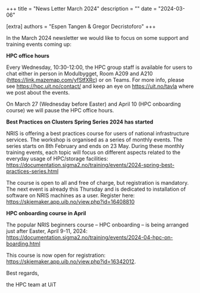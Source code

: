+++
title = "News Letter March 2024"
description = ""
date = "2024-03-06"

[extra] 
authors = "Espen Tangen & Gregor Decristoforo"
+++

In the March 2024 newsletter we would like to focus on some support and training events coming up:


**HPC office hours**

Every Wednesday, 10:30-12:00, the HPC group staff is available for users to chat either in person in Modulbygget, Room A209 and A210 (https://link.mazemap.com/yfStfXRc)
or on Teams. For more info, please see https://hpc.uit.no/contact/ and keep an eye on https://uit.no/tavla where we post about the events.

On March 27 (Wednesday before Easter) and April 10 (HPC onboarding course) we will pause the HPC office hours.


**Best Practices on Clusters Spring Series 2024 has started**

NRIS is offering a best practices course for users of national infrastructure services.
The workshop is organised as a series of monthly events. The series starts on 8th February and ends on 23 May.
During these monthly training events, each topic will focus on different aspects related to the everyday usage of HPC/storage facilities:
https://documentation.sigma2.no/training/events/2024-spring-best-practices-series.html

The course is open to all and free of charge, but registration is mandatory.
The next event is already this Thursday and is dedicated to installation of software on NRIS machines as a user.
Register here: https://skjemaker.app.uib.no/view.php?id=16408810


**HPC onboarding course in April**

The popular NRIS beginners course – HPC onboarding – is being arranged just after Easter, April 9-11, 2024:
https://documentation.sigma2.no/training/events/2024-04-hpc-on-boarding.html

This course is now open for registration: https://skjemaker.app.uib.no/view.php?id=16342012.


Best regards,

the HPC team at UiT
